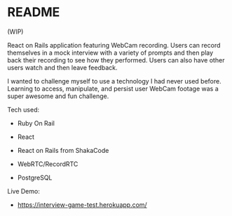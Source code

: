 # README

(WIP)

React on Rails application featuring WebCam recording. Users can record themselves in a mock interview with a variety of prompts and then play back their recording to see how they performed. Users can also have other users watch and then leave feedback.

I wanted to challenge myself to use a technology I had never used before. Learning to access, manipulate, and persist user WebCam footage was a super awesome and fun challenge.

Tech used:

* Ruby On Rail

* React

* React on Rails from ShakaCode

* WebRTC/RecordRTC

* PostgreSQL

Live Demo:

* https://interview-game-test.herokuapp.com/
